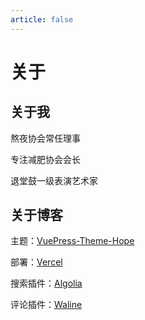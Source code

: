 ```yaml
---
article: false
---
```


# 关于

## 关于我

熬夜协会常任理事

专注减肥协会会长

退堂鼓一级表演艺术家

## 关于博客

主题：[VuePress-Theme-Hope](https://theme-hope.vuejs.press/zh/)

部署：[Vercel](http://vercel.com/)

搜索插件：[Algolia](https://crawler.algolia.com/admin/crawlers)

评论插件：[Waline](https://waline.js.org/)